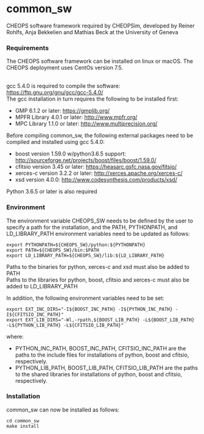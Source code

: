 # common_sw
CHEOPS software framework required by CHEOPSim, developed by Reiner Rohlfs, Anja Bekkelien and Mathias Beck at the University of Geneva

<h3>Requirements</h3>
The CHEOPS software framework can be installed on linux or macOS. The CHEOPS deployment uses CentOs version 7.5.

<br>gcc 5.4.0 is required to compile the software: https://ftp.gnu.org/gnu/gcc/gcc-5.4.0/
<br>The gcc installation in turn requires the following to be installed first:

* GMP 6.1.2 or later: https://gmplib.org/
* MPFR Library 4.0.1 or later: http://www.mpfr.org/
* MPC Library 1.1.0 or later: http://www.multiprecision.org/

Before compiling common_sw, the following external packages need to be compiled and installed using gcc 5.4.0:

* boost version 1.59.0 w/python3.6.5 support: http://sourceforge.net/projects/boost/files/boost/1.59.0/
* cfitsio version 3.45 or later: https://heasarc.gsfc.nasa.gov/fitsio/
* xerces-c version 3.2.2 or later: http://xerces.apache.org/xerces-c/
* xsd version 4.0.0: http://www.codesynthesis.com/products/xsd/

Python 3.6.5 or later is also required

<h3>Environment</h3>
The environment variable CHEOPS_SW needs to be defined by the user to specify a path for the installation, and the PATH, PYTHONPATH, and LD_LIBRARY_PATH environment variables need to be updated as follows:

    export PYTHONPATH=${CHEOPS_SW}/python:${PYTHONPATH}
    export PATH=${CHEOPS_SW}/bin:$PATH
    export LD_LIBRARY_PATH=${CHEOPS_SW}/lib:${LD_LIBRARY_PATH}
    
Paths to the binaries for python, xerces-c and xsd must also be added to PATH
<br>Paths to the libraries for python, boost, cfitsio and xerces-c must also be added to LD_LIBRARY_PATH

In addition, the following environment variables need to be set:
    
    export EXT_INC_DIRS="-I${BOOST_INC_PATH} -I${PYTHON_INC_PATH} -I${CFITSIO_INC_PATH}"
    export EXT_LIB_DIRS="-Wl,-rpath,${BOOST_LIB_PATH} -L${BOOST_LIB_PATH} -L${PYTHON_LIB_PATH} -L${CFITSIO_LIB_PATH}"

where:
 * PYTHON_INC_PATH, BOOST_INC_PATH, CFITSIO_INC_PATH are the paths to the include files for installations of python, boost and cfitsio, respectively.
 * PYTHON_LIB_PATH, BOOST_LIB_PATH, CFITSIO_LIB_PATH are the paths to the shared libraries for installations of python, boost and cfitsio, respectively.

<h3>Installation</h3>
common_sw can now be installed as follows:

    cd common_sw
    make install
